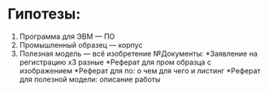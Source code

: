 
# Гипотезы:
1. Программа для ЭВМ — ПО
2. Промышленный образец — корпус
3. Полезная модель — всё изобретение
№Документы:
*Заявление на регистрацию х3 разные
*Реферат для пром образца с изображением
*Реферат для по: о чем для чего и листинг
*Реферат для полезной модели: описание работы
